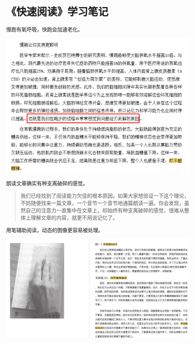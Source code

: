 # 《快速阅读》学习笔记

慢跑有氧呼吸，快跑会加速老化。



![visual-reading-1-1](.\visual-reading-1-1.png)



朗读文章确实有种支离破碎的感觉。

> 我们已经找到了阅读能力欠佳的根本原因。如果大家想验证一下这个理论，不妨随便找来一篇文章，一个音节一个音节地通篇朗读一遍。你会发现，虽然自己的注意力一直集中在文章上，却始终有种支离破碎的感觉，很难从整体上理解文章的内容，就更不用说记忆了。



用笔辅助阅读，动态的图像更容易被处理。

![visual-reading-1-2](.\visual-reading-1-2.png)
